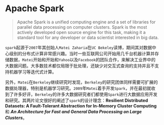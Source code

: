 # Apache Spark
>  Apache Spark is a unified computing engine and a set of libraries for parallel data processing on computer clusters. Spark is the most actively developed open source engine for this task, making it a standard tool for any developer or data scientist interested in big data.

`spark`起源于`2007`年其创始人`Matei Zaharia`在`UC Bekeley`读博，期间其对数据中心级别的分布式计算非常感兴趣。当时一些互联网公司开始用几千台机器计算并存储数据，`Matei`开始和开始和`Yahoo`以及`Facebook`的团队合作，来解决工业界中的大数据问题。大多数技术都仅局限于批处理，还缺少对交互式查询的支持并且不支持机器学习等迭代式计算。

另外，`Matei`在`Berkeley`继续研究时发现，`Berkeley`的研究团体同样需要可扩展的数据处理器，特别是机器学习研究。`2009`年`Matei`着手开发`Spark`，并在最初就收到了许多好评，`Berkeley`的许多大数据研究者们都使用`Spark`进行大数据应用开发和研究。其两片论文很好的阐述了`spark`的设计理念：__Resilient Distributed Datasets: A Fault-Tolerant Abstraction for In-Memory Cluster Computing__ 和 ___An Architecture for Fast and General Data Processing on Large Clusters___。

